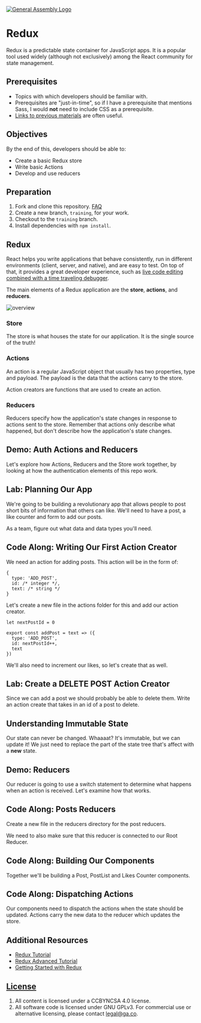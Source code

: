 [![General Assembly Logo](https://camo.githubusercontent.com/1a91b05b8f4d44b5bbfb83abac2b0996d8e26c92/687474703a2f2f692e696d6775722e636f6d2f6b6538555354712e706e67)](https://generalassemb.ly/education/web-development-immersive)

# Redux

Redux is a predictable state container for JavaScript apps. It is a popular tool used widely (although not exclusively) among the React community for state management.

## Prerequisites

-   Topics with which developers should be familiar with.
-   Prerequisites are "just-in-time", so if I have a prerequisite that mentions
    Sass, I would **not** need to include CSS as a prerequisite.
-   [Links to previous materials](https://www.github.com/ga-wdi-boston/example)
    are often useful.

## Objectives

By the end of this, developers should be able to:

- Create a basic Redux store
- Write basic Actions
- Develop and use reducers

## Preparation

1.  Fork and clone this repository.
 [FAQ](https://github.com/ga-wdi-boston/meta/wiki/ForkAndClone)
1.  Create a new branch, `training`, for your work.
1.  Checkout to the `training` branch.
1.  Install dependencies with `npm install`.

## Redux

React helps you write applications that behave consistently, run in different environments (client, server, and native), and are easy to test. On top of that, it provides a great developer experience, such as [live code editing combined with a time traveling debugger](https://github.com/reduxjs/redux-devtools).

The main elements of a Redux application are the **store**, **actions**, and **reducers**.

![overview](https://media.git.generalassemb.ly/user/17300/files/ca760e80-a9ff-11e9-85d4-8aa9aa67bea1)

### Store

The store is what houses the state for our application.  It is the single source of the truth!

### Actions

An action is a regular JavaScript object that usually has two properties, type and payload.  The payload is the data that the actions carry to the store.

Action creators are functions that are used to create an action.

### Reducers

Reducers specify how the application's state changes in response to actions sent to the store. Remember that actions only describe what happened, but don't describe how the application's state changes.

## Demo: Auth Actions and Reducers

Let's explore how Actions, Reducers and the Store work together, by looking at how the authentication elements of this repo work.

## Lab: Planning Our App

We're going to be building a revolutionary app that allows people to post short bits of information that others can like.  We'll need to have a post, a like counter and form to add our posts.

As a team, figure out what data and data types you'll need.

## Code Along: Writing Our First Action Creator

We need an action for adding posts.  This action will be in the form of:

```
{
  type: 'ADD_POST',
  id: /* integer */,
  text: /* string */
}
```

Let's create a new file in the actions folder for this and add our action creator.

```
let nextPostId = 0

export const addPost = text => ({
  type: 'ADD_POST',
  id: nextPostId++,
  text
})
```
We'll also need to increment our likes, so let's create that as well.

## Lab: Create a DELETE POST Action Creator

Since we can add a post we should probably be able to delete them.  Write an action create that takes in an id of a post to delete.

## Understanding Immutable State

Our state can never be changed.  Whaaaat?  It's immutable, but we can update it!  We just need to replace the part of the state tree that's affect with a **new** state.

## Demo: Reducers

Our reducer is going to use a switch statement to determine what happens when an action is received.  Let's examine how that works.

## Code Along: Posts Reducers

Create a new file in the reducers directory for the post reducers.

We need to also make sure that this reducer is connected to our Root Reducer.

## Code Along: Building Our Components

Together we'll be building a Post, PostList and Likes Counter components.

## Code Along: Dispatching Actions

Our components need to dispatch the actions when the state should be updated.  Actions carry the new data to the reducer which updates the store.

## Additional Resources

- [Redux Tutorial](https://redux.js.org/basics/basic-tutorial)
- [Redux Advanced Tutorial](https://redux.js.org/advanced/advanced-tutorial)
- [Getting Started with Redux](https://egghead.io/courses/getting-started-with-redux)

## [License](LICENSE)

1. All content is licensed under a CC­BY­NC­SA 4.0 license.
1. All software code is licensed under GNU GPLv3. For commercial use or
    alternative licensing, please contact legal@ga.co.
